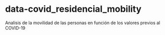 # data-covid_residencial_mobility
Analisis de la movilidad de las personas en función de los valores previos al COVID-19
